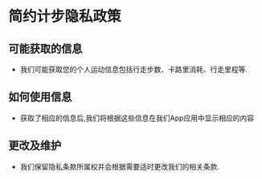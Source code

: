# 简约计步隐私政策

## 可能获取的信息
- 我们可能获取您的个人运动信息包括行走步数、卡路里消耗、行走里程等.

## 如何使用信息

- 获取了相应的信息后,我们将根据这些信息在我们App应用中显示相应的内容

## 更改及维护

- 我们保留隐私条款所属权并会根据需要适时更改我们的相关条款.

